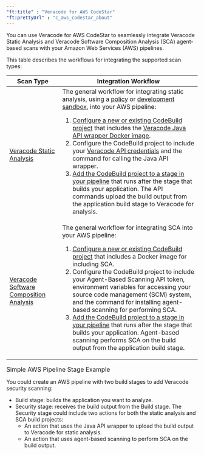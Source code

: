 ```yaml
---
"ft:title" : "Veracode for AWS CodeStar"
"ft:prettyUrl" : "c_aws_codestar_about"
---
```

You can use Veracode for AWS CodeStar to seamlessly integrate Veracode Static Analysis and Veracode Software Composition Analysis (SCA) agent-based scans with your Amazon Web Services (AWS) pipelines.

This table describes the workflows for integrating the supported scan types:

| Scan Type                                                                           | Integration Workflow                                                                                                                                                                                                                                                                                                                                                                                                                                                                                                                                                                                                                                                                                                                                                                                                                                                                                                                             |
|-------------------------------------------------------------------------------------|--------------------------------------------------------------------------------------------------------------------------------------------------------------------------------------------------------------------------------------------------------------------------------------------------------------------------------------------------------------------------------------------------------------------------------------------------------------------------------------------------------------------------------------------------------------------------------------------------------------------------------------------------------------------------------------------------------------------------------------------------------------------------------------------------------------------------------------------------------------------------------------------------------------------------------------------------|
| [Veracode Static Analysis](https://docs.veracode.com/r/c_static_overview)           | The general workflow for integrating static analysis, using a [policy](https://docs.veracode.com/r/c_appsec_policies) or [development sandbox](https://docs.veracode.com/r/c_about_sandbox), into your AWS pipeline: <ol><li>[Configure a new or existing CodeBuild project](https://docs.veracode.com/r/t_aws_config_codebuild_static) that includes the [Veracode Java API wrapper Docker image](https://docs.veracode.com/r/t_working_with_java_wrapper).</li><li>Configure the CodeBuild project to include your [Veracode API credentials](https://docs.veracode.com/r/c_api_credentials3) and the command for calling the Java API wrapper.</li><li>[Add the CodeBuild project to a stage in your pipeline](https://docs.veracode.com/r/t_aws_config_codepipeline_static) that runs after the stage that builds your application. The API commands upload the build output from the application build stage to Veracode for analysis.</li> |
| [Veracode Software Composition Analysis](https://docs.veracode.com/r/c_SC_platform) | The general workflow for integrating SCA into your AWS pipeline: <ol><li>[Configure a new or existing CodeBuild project](https://docs.veracode.com/r/t_aws_config_codebuild_sca) that includes a Docker image for including SCA.</li><li>Configure the CodeBuild project to include your Agent-Based Scanning API token, environment variables for accessing your source code management (SCM) system, and the command for installing agent-based scanning for performing SCA.</li><li>[Add the CodeBuild project to a stage in your pipeline](https://docs.veracode.com/r/t_aws_config_codepipeline_static) that runs after the stage that builds your application. Agent-based scanning performs SCA on the build output from the application build stage.</li></ol>                                                                                                                                                                           |

<p><span style="font-size: medium;">Simple AWS Pipeline Stage Example</span></p>

You could create an AWS pipeline with two build stages to add Veracode security scanning:

- Build stage: builds the application you want to analyze.
- Security stage: receives the build output from the Build stage. The Security stage could include two actions for both the static analysis and SCA build projects:
    -   An action that uses the Java API wrapper to upload the build output to Veracode for static analysis.
    -   An action that uses agent-based scanning to perform SCA on the build output.
